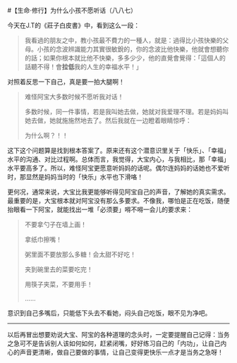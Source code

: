 #【生命⋅修行】为什么小孩不愿听话（八八七）

今天在J.T的《莊子白皮書》中，看到这么一段：

> 我看過的朋友之中，教小孩最不費力的一種人，就是：過得比小孩快樂的父母。小孩的念波辨識能力其實很敏銳的，你的念波比他快樂，他就會想聽你的話；如果你根本就比他不快樂，多多少少，他的直覺會覺得：「這個人的話聽不得！會**拉低**我的人生的幸福水平！」

对照着反思一下自己，真是要一拍大腿啊！

> 难怪阿宝大多数时候不愿听我对话！
>
> 多数时候，同一件事情，若是我叫她去做，她就对我爱理不理。若是妈妈叫她去做，她就施施然地去了。然后我就在一边瞪着眼睛惊呼：
>
> 为什么啊？！！

这下这个问题算是找到根本答案了。原来还有这个潜意识里关于「快乐」、「幸福」水平的沟通、对比过程啊。总体而言，我觉得，大宝内心，与我相比，那「幸福」水平要高多了。所以，难怪阿宝更愿意听妈妈的话呢。偶尔连妈妈的话她也不爱听时，那显然是妈妈当时的「快乐」水平也下滑咯！

更何况，通常来说，大宝比我更能够听得见阿宝自己的声音，了解她的真实需求。最重要的是，大宝根本就对阿宝没有那么多要求。不像我，哪怕是正在吃饭，随便抬眼看一下阿宝，就能找出一堆「必须要」嘚不嘚一会儿的要求来：

> 不要拿勺子在墙上画！
>
> 拿纸巾擦嘴！
>
> 粥里面不要放那么多糖！会太甜不好吃！
>
> 夹到碗里去的菜要吃完！
>
> 用筷子夹菜，不要用手！
>
> ……

意识到自己多嘴后，只能低下头去不看她，闷头自己吃饭，眼不见为净吧。

----

以后再冒出想要劝说大宝、阿宝的各种道理的念头时，一定要提醒自己记得：当务之急可不是告诉别人该如何如何，赶紧闭嘴，好好练习自己的「内功」，让自己内心的声音更清晰，做自己要做的事情，让自己变得更快乐一点才是当务之急呀！

